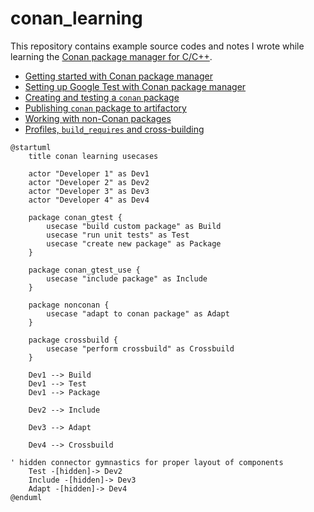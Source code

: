 # conan_learning

This repository contains example source codes and notes I wrote while learning the [Conan package manager for C/C++](https://conan.io/).

* [Getting started with Conan package manager](blog/getting-started-with-conan.md)
* [Setting up Google Test with Conan package manager](blog/setup-gtest-with-conan.md)
* [Creating and testing a `conan` package](blog/create-and-test-conan-package.md)
* [Publishing `conan` package to artifactory](blog/publish-conan-package-to-artifactory.md)
* [Working with non-Conan packages](blog/create-and-test-conan-package.md)
* [Profiles, `build_requires` and cross-building](blog/profiles-build-requires-cross-building.md)

```plantuml
@startuml
    title conan learning usecases

    actor "Developer 1" as Dev1
    actor "Developer 2" as Dev2
    actor "Developer 3" as Dev3
    actor "Developer 4" as Dev4

    package conan_gtest {
        usecase "build custom package" as Build
        usecase "run unit tests" as Test
        usecase "create new package" as Package
    }

    package conan_gtest_use {
        usecase "include package" as Include
    }

    package nonconan {
        usecase "adapt to conan package" as Adapt
    }

    package crossbuild {
        usecase "perform crossbuild" as Crossbuild
    }

    Dev1 --> Build
    Dev1 --> Test
    Dev1 --> Package

    Dev2 --> Include

    Dev3 --> Adapt

    Dev4 --> Crossbuild

' hidden connector gymnastics for proper layout of components
    Test -[hidden]-> Dev2
    Include -[hidden]-> Dev3
    Adapt -[hidden]-> Dev4
@enduml
```
